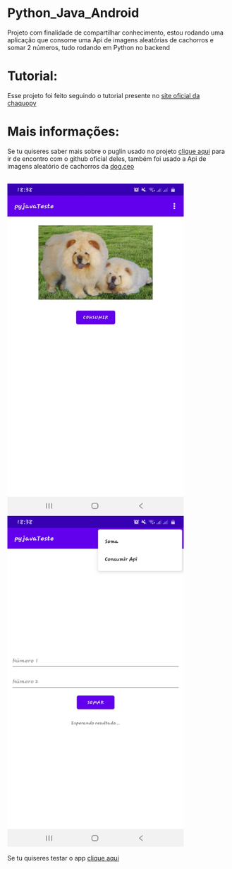 # Python_Java_Android
Projeto com finalidade de compartilhar conhecimento, estou rodando uma aplicação que consome uma Api de imagens aleatórias de cachorros e somar 2 números, tudo rodando em Python no backend

<h1>Tutorial:</h1>

<p>Esse projeto  foi feito seguindo o tutorial presente no <a href="https://chaquo.com/chaquopy/doc/current/android.html">site oficial da chaquopy</a></p>

<h1>Mais informações:</h1>

<p>
Se tu quiseres saber mais sobre o puglin usado no projeto <a href="https://github.com/chaquo/chaquopy">clique aqui</a> para ir de encontro com o github oficial deles, também foi usado a Api de imagens aleatório de cachorros da <a href="https://dog.ceo/">dog.ceo</a>
</p>

<br/>

<div>
  <img style="width:400px; height:750px;" src="https://github.com/gustavodias24/Python_Java_Android/blob/master/img1.jpeg" alt="cachorros api"/>
  <img style="width:400px; height:750px;" src="https://github.com/gustavodias24/Python_Java_Android/blob/master/img2.jpeg" alt="soma"/>
</div>

<p>Se tu quiseres testar o app <a href="https://github.com/gustavodias24/Python_Java_Android/blob/master/app/release/pyJavaTeste.apk">clique aqui</a></p>
